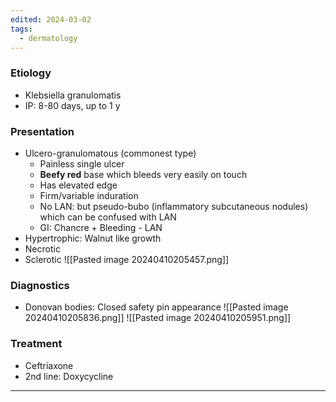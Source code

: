 ```yaml
---
edited: 2024-03-02
tags:
  - dermatology
---
```

### Etiology
- Klebsiella granulomatis
- IP: 8-80 days, up to 1 y
### Presentation
- Ulcero-granulomatous (commonest type)
	- Painless single ulcer
	- **Beefy red** base which bleeds very easily on touch
	- Has elevated edge
	- Firm/variable induration
	- No LAN: but pseudo-bubo (inflammatory subcutaneous nodules) which can be confused with LAN
	- GI: Chancre + Bleeding - LAN
- Hypertrophic: Walnut like growth
- Necrotic
- Sclerotic
![[Pasted image 20240410205457.png]]

### Diagnostics
- Donovan bodies: Closed safety pin appearance 
![[Pasted image 20240410205836.png]]
![[Pasted image 20240410205951.png]]
### Treatment
- Ceftriaxone
- 2nd line: Doxycycline 

---
